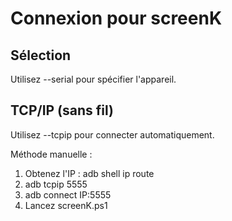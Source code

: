 # Connexion pour screenK

## Sélection
Utilisez --serial pour spécifier l'appareil.

## TCP/IP (sans fil)
Utilisez --tcpip pour connecter automatiquement.

Méthode manuelle :
1. Obtenez l'IP : adb shell ip route
2. adb tcpip 5555
3. adb connect IP:5555
4. Lancez screenK.ps1
